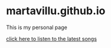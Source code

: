 # martavillu.github.io
This is my personal page

<a href= https://www.indiosybanqueros.com>click here to listen to the latest songs
 
<html>
<head>

 <!--Inicio código de CSS-->

<style type="text/CSS" title="estilos personales">
.body = {background-color: skyblue
}


<head
<style type="text/CSS" title="estilos personales"
body {
.estilo1 {font-family: sans-serif; text-align: center}
.estilo2 {font-family: href:Impact, 'Arial Narrow Bold'; text-align: right}



h1{
    .color1: blue;
    .estilo1: arial}

</style type="text/CSS" title="estilos personales"
</head>
